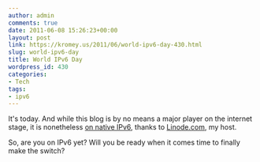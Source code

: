 ```yaml
---
author: admin
comments: true
date: 2011-06-08 15:26:23+00:00
layout: post
link: https://kromey.us/2011/06/world-ipv6-day-430.html
slug: world-ipv6-day
title: World IPv6 Day
wordpress_id: 430
categories:
- Tech
tags:
- ipv6
---
```


It's today. And while this blog is by no means a major player on the internet stage, it is nonetheless [on native IPv6](http://ipv6-test.com/validate.php?url=referer), thanks to [Linode.com](http://www.linode.com/?r=87f29c23fd8ce18fdc75ad888998a679311edfca), my host.

So, are you on IPv6 yet? Will you be ready when it comes time to finally make the switch?
